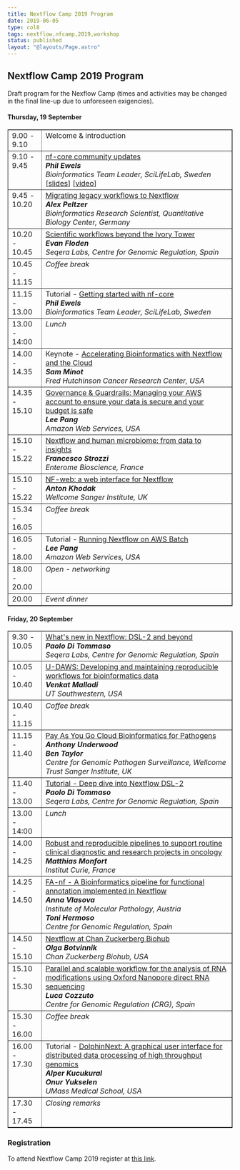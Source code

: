 ```yaml
---
title: Nextflow Camp 2019 Program
date: 2019-06-05
type: col8
tags: nextflow,nfcamp,2019,workshop
status: published
layout: "@layouts/Page.astro"
---
```


## Nextflow Camp 2019 Program

Draft program for the Nexflow Camp (times and activities may be changed in the final line-up due to unforeseen exigencies).

#### Thursday, 19 September

<table border=1 cellpadding=9 >
  <colgroup>
    <col style='width: 15%'/>
    <col style='width: 85%' />
  </colgroup>
<tr>
<td valign='top'>9.00 - 9.10</td>
<td valign='top'>Welcome & introduction<br>
    </td>
</tr>

<tr>
<td valign='top'>9.10 - 9.45</td>
<td valign='top'><a href='/nfcamp/2019/phil.html'>nf-core community updates</a><br>
    <i><b>Phil Ewels</b><br>
    Bioinformatics Team Leader, SciLifeLab, Sweden</i>
    <br>
        [<a href='https://www.slideshare.net/tallphil/nextflow-camp-2019-nfcore-community-updates' target='blank'>slides</a>]&nbsp;[<a href='https://youtu.be/PAp3gdEMSeQ' target='blank'>video</a>]
    </td>
</tr>

<tr>
<td valign='top'>9.45 - 10.20</td>
<td valign='top'><a href='/nfcamp/2019/alex.html'>Migrating legacy workflows to Nextflow</a><br>
    <i><b>Alex Peltzer</b><br>
    Bioinformatics Research Scientist, Quantitative Biology Center, Germany</i></td>
</tr>

<tr>
<td valign='top'>10.20 - 10.45</td>
<td valign='top'><a href='/nfcamp/2019/evan.html'>Scientific workflows beyond the Ivory Tower</a><br>
    <i><b>Evan Floden</b><br>
    Seqera Labs, Centre for Genomic Regulation, Spain </i></td>
</tr>

<tr>
<td valign='top'>10.45 - 11.15</td>
<td valign='top'>
    <i>Coffee break</i></td>
</tr>

<tr>
<td valign='top'>11.15 - 13.00</td>
<td valign='top'>Tutorial - <a href='/nfcamp/2019/phil-tutorial.html'>Getting started with nf-core</a><br>
    <i><b>Phil Ewels</b><br>
    Bioinformatics Team Leader, SciLifeLab, Sweden</i></td>
</tr>

<tr>
<td valign='top'>13.00 - 14:00</td>
<td valign='top'>
    <i>Lunch</i></td>
</tr>

<tr>
<td valign='top'>14.00 - 14.35</td>
<td valign='top'>Keynote - <a href='/nfcamp/2019/sam.html'>Accelerating Bioinformatics with Nextflow and the Cloud</a><br>
    <i><b>Sam Minot</b><br>
    Fred Hutchinson Cancer Research Center, USA</i></td>
</tr>

<tr>
<td valign='top'>14.35 - 15.10</td>
<td valign='top'><a href='/nfcamp/2019/lee.html'>Governance & Guardrails: Managing your AWS account to ensure your data is secure and your budget is safe</a><br>
    <i><b>Lee Pang</b><br>
    Amazon Web Services, USA</i></td>
</tr>

<tr>
<td valign='top'>15.10 - 15.22</td>
<td valign='top'><a href='/nfcamp/2019/francesco.html'>Nextflow and human microbiome: from data to insights</a><br>
    <i><b>Francesco Strozzi</b><br>
    Enterome Bioscience, France</i></td>
</tr>

<tr>
<td valign='top'>15.10 - 15.22</td>
<td valign='top'><a href='/nfcamp/2019/anton.html'>NF-web: a web interface for Nextflow</a><br>
    <i><b>Anton Khodak</b><br>
    Wellcome Sanger Institute, UK
</i></td>
</tr>

<tr>
<td valign='top'>15.34 - 16.05</td>
<td valign='top'>
    <i>Coffee break</i></td>
</tr>

<tr>
<td valign='top'>16.05 - 18.00</td>
<td valign='top'>Tutorial - <a href='/nfcamp/2019/lee-tutorial.html'>Running Nextflow on AWS Batch</a><br>
    <i><b>Lee Pang</b><br>
    Amazon Web Services, USA</i></td>
</tr>

<tr>
<td valign='top'>18.00 - 20.00</td>
<td valign='top'><i>Open - networking</i></td>
</tr>

<tr>
<td valign='top'>20.00</td>
<td valign='top'><i>Event dinner</i></td>
</tr>

</table>


#### Friday, 20 September


<table border=1 cellpadding=9 >
  <colgroup>
    <col style='width: 15%'/>
    <col style='width: 85%' />
  </colgroup>
<tr>

<tr>
<td valign='top'>9.30 - 10.05</td>
<td valign='top'><a href='/nfcamp/2019/paolo.html'>What's new in Nextflow: DSL-2 and beyond</a><br>
    <i><b>Paolo Di Tommaso</b><br>
    Seqera Labs, Centre for Genomic Regulation, Spain</i></td>
</tr>

<tr>
<td valign='top'>10.05 - 10.40</td>
<td valign='top'><a href='/nfcamp/2019/venkat.html'>U-DAWS: Developing and maintaining reproducible workflows for bioinformatics data</a><br>
    <i><b>Venkat Malladi</b><br>
    UT Southwestern, USA</i></td>
</tr>

<tr>
<td valign='top'>10.40 - 11.15</td>
<td valign='top'>
    <i>Coffee break</i></td>
</tr>

<tr>
<td valign='top'>11.15 - 11.40</td>
<td valign='top'><a href='/nfcamp/2019/anthony.html'>Pay As You Go Cloud Bioinformatics for Pathogens</a><br>
    <i><b>Anthony Underwood</b><br>
    <b>Ben Taylor</b><br>
    Centre for Genomic Pathogen Surveillance, Wellcome Trust Sanger Institute, UK</i></td>
</tr>

<tr>
<td valign='top'>11.40 - 13.00</td>
<td valign='top'><a href='/nfcamp/2019/paolo-tutorial.html'>Tutorial - Deep dive into Nextflow DSL-2</a><br>
    <i><b>Paolo Di Tommaso</b><br>
    Seqera Labs, Centre for Genomic Regulation, Spain</i></td>
</tr>

<tr>
<td valign='top'>13.00 - 14:00</td>
<td valign='top'>
    <i>Lunch</i></td>
</tr>


<tr>
<td valign='top'>14.00 - 14.25</td>
<td valign='top'><a href='/nfcamp/2019/matthias.html'>Robust and reproducible pipelines to support routine clinical diagnostic and research projects in oncology</a><br>
    <i><b>Matthias Monfort</b><br>
    Institut Curie, France</i></td>
</tr>

<tr>
<td valign='top'>14.25 - 14.50</td>
<td valign='top'><a href='/nfcamp/2019/anna.html'>FA-nf - A Bioinformatics pipeline for functional annotation implemented in Nextflow</a><br>
    <i>
    <b>Anna Vlasova</b><br>
    Institute of Molecular Pathology, Austria<br>
    <b> Toni Hermoso</b><br>
    Centre for Genomic Regulation, Spain
    </i></td>
</tr>

<tr>
<td valign='top'>14.50 - 15.10</td>
<td valign='top'><a href='/nfcamp/2019/olga.html'>Nextflow at Chan Zuckerberg Biohub</a><br>
    <i><b>Olga Botvinnik</b><br>
    Chan Zuckerberg Biohub, USA</i></td>
</tr>
<tr>
<td valign='top'>15.10 - 15.30</td>
<td valign='top'><a href='/nfcamp/2019/luca.html'>Parallel and scalable workflow for the analysis of RNA modifications using Oxford Nanopore direct RNA sequencing</a><br>
    <i><b>Luca Cozzuto</b><br>
    Centre for Genomic Regulation (CRG), Spain</i></td>
</tr>

<tr>
<td valign='top'>15.30 - 16.00 </td>
<td valign='top'>
    <i>Coffee break</i></td>
</tr>


<tr>
<td valign='top'>16.00 - 17.30</td>
<td valign='top'>Tutorial - <a href='/nfcamp/2019/alper.html'>DolphinNext: A graphical user interface for distributed data processing of high throughput genomics</a><br>
    <i><b>Alper Kucukural</b><br>
    <b>Onur Yukselen</b><br>
    UMass Medical School, USA</i></td>
</tr>

<tr>
<td valign='top'>17.30 - 17.45</td>
<td valign='top'>
    <i>Closing remarks</i></td>
</tr>

</table>


### Registration

To attend Nextflow Camp 2019 register at [this link](https://www.crg.eu/en/event/coursescrg-nextflow-2019).
